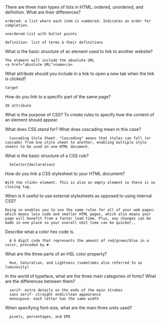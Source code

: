  There are three main types of lists in HTML: ordered, unordered, and definition. What are their differences?


    ordered- a list where each item is numbered. Indicates an order for completion.

    unordered-list with bullet points

    definition- list of terms & their definitions


 What is the basic structure of an element used to link to another website?

    The element will include the absolute URL
    <a href="absolute URL">name</a>

What attribute should you include in a link to open a new tab when the link is clicked?

    target

How do you link to a specific part of the same page?

    ID attribute

  What is the purpose of CSS?
      To create rules to specify how the content of an element should appear.

  What does CSS stand for? What does cascading mean in this case?

      Cascading Style Sheet. "Cascading" means that styles can fall (or cascade) from one style sheet to another, enabling multiple style sheets to be used on one HTML document.

  What is the basic structure of a CSS rule?

      Selector{declaration}

  How do you link a CSS stylesheet to your HTML document?

    With the <link> element. This is also an empty element so there is no closing tag.

  When is it useful to use external stylesheets as opposed to using internal CSS?

    Doing so enables you to use the same rules for all of your web pages- which means less code and smaller HTML pages, which also means your page will benefit from a faster load time. Plus, any changes can be made in one place so your overall edit time can be quicker.,

  Describe what a color hex code is.

      A 6 digit code that represents the amount of red/green/blue in a color, preceded by #.

  What are the three parts of an HSL color property?

      Hue, Saturation, and Lightness (sometimes also referred to as luminosity)

  In the world of typeface, what are the three main categories of fonts? What are the differences between them?

      serif- extra details on the ends of the main strokes
      sans serif- straight ends/clean appearance
      monospace- each letter has the same width

  When specifying font-size, what are the main three units used?

      pixels, percentages, and EMS 
